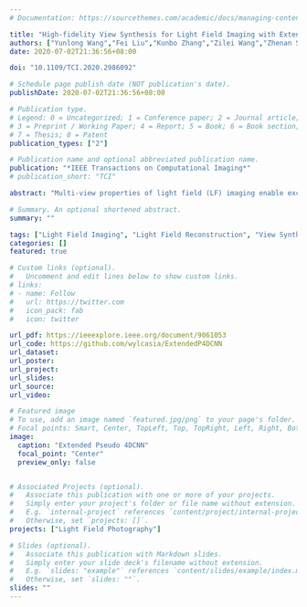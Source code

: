 ```yaml
---
# Documentation: https://sourcethemes.com/academic/docs/managing-content/

title: "High-fidelity View Synthesis for Light Field Imaging with Extended Pseudo 4DCNN"
authors: ["Yunlong Wang","Fei Liu","Kunbo Zhang","Zilei Wang","Zhenan Sun","Tieniu Tan"]
date: 2020-07-02T21:36:56+08:00

doi: "10.1109/TCI.2020.2986092"

# Schedule page publish date (NOT publication's date).
publishDate: 2020-07-02T21:36:56+08:00

# Publication type.
# Legend: 0 = Uncategorized; 1 = Conference paper; 2 = Journal article;
# 3 = Preprint / Working Paper; 4 = Report; 5 = Book; 6 = Book section;
# 7 = Thesis; 8 = Patent
publication_types: ["2"]

# Publication name and optional abbreviated publication name.
publication: "*IEEE Transactions on Computational Imaging*"
# publication_short: "TCI"

abstract: "Multi-view properties of light field (LF) imaging enable exciting applications such as auto-refocusing, depth estimation and 3D reconstruction. However, limited angular resolution has become the main bottleneck of microlens-based plenoptic cameras towards more practical vision applications. Existing view synthesis methods mainly break the task into two steps, i.e. depth estimating and view warping, which are usually inefficient and produce artifacts over depth ambiguities. We have proposed an end-to-end deep learning framework named Pseudo 4DCNN to solve these problems in a conference paper. Rethinking on the overall paradigm, we further extend pseudo 4DCNN and propose a novel loss function which is applicable for all tasks of light field reconstruction i.e. EPI Structure Preserving (ESP) loss function. This loss function is proposed to attenuate the blurry edges and artifacts caused by averaging effect of L2 norm based loss function. Furthermore, the extended Pseudo 4DCNN is compared with recent state-of-the-art (SOTA) approaches on more publicly available light field databases, as well as self-captured light field biometrics and microscopy datasets. Experimental results demonstrate that the proposed framework can achieve better performances than vanilla Pseudo 4DCNN and other SOTA methods, especially in the terms of visual quality under occlusions. The source codes and self-collected datasets for reproducibility are available online."

# Summary. An optional shortened abstract.
summary: ""

tags: ["Light Field Imaging", "Light Field Reconstruction", "View Synthesis"]
categories: []
featured: true

# Custom links (optional).
#   Uncomment and edit lines below to show custom links.
# links:
# - name: Follow
#   url: https://twitter.com
#   icon_pack: fab
#   icon: twitter

url_pdf: https://ieeexplore.ieee.org/document/9061053
url_code: https://github.com/wylcasia/ExtendedP4DCNN
url_dataset:
url_poster:
url_project:
url_slides:
url_source:
url_video:

# Featured image
# To use, add an image named `featured.jpg/png` to your page's folder. 
# Focal points: Smart, Center, TopLeft, Top, TopRight, Left, Right, BottomLeft, Bottom, BottomRight.
image:
  caption: "Extended Pseudo 4DCNN"
  focal_point: "Center"
  preview_only: false


# Associated Projects (optional).
#   Associate this publication with one or more of your projects.
#   Simply enter your project's folder or file name without extension.
#   E.g. `internal-project` references `content/project/internal-project/index.md`.
#   Otherwise, set `projects: []`.
projects: ["Light Field Photography"]

# Slides (optional).
#   Associate this publication with Markdown slides.
#   Simply enter your slide deck's filename without extension.
#   E.g. `slides: "example"` references `content/slides/example/index.md`.
#   Otherwise, set `slides: ""`.
slides: ""
---
```

